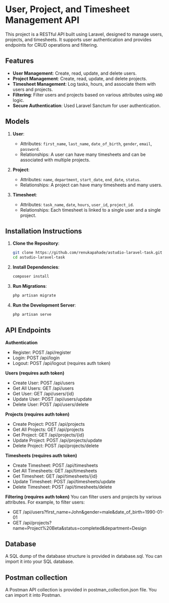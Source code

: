 # User, Project, and Timesheet Management API

This project is a RESTful API built using Laravel, designed to manage users, projects, and timesheets. It supports user authentication and provides endpoints for CRUD operations and filtering.

## Features

- **User Management**: Create, read, update, and delete users.
- **Project Management**: Create, read, update, and delete projects.
- **Timesheet Management**: Log tasks, hours, and associate them with users and projects.
- **Filtering**: Filter users and projects based on various attributes using `AND` logic.
- **Secure Authentication**: Used Laravel Sanctum for user authentication.

## Models

1. **User**:
   - Attributes: `first_name`, `last_name`, `date_of_birth`, `gender`, `email`, `password`.
   - Relationships: A user can have many timesheets and can be associated with multiple projects.

2. **Project**:
   - Attributes: `name`, `department`, `start_date`, `end_date`, `status`.
   - Relationships: A project can have many timesheets and many users.

3. **Timesheet**:
   - Attributes: `task_name`, `date`, `hours`, `user_id`, `project_id`.
   - Relationships: Each timesheet is linked to a single user and a single project.

## Installation Instructions

1. **Clone the Repository**:

   ```bash
   git clone https://github.com/renukapahade/astudio-laravel-task.git
   cd astudio-laravel-task

2. **Install Dependencies**:
    ```bash
    composer install
    
3. **Run Migrations**:
    ```bash
    php artisan migrate
    
3. **Run the Development Server**:
    ```bash
    php artisan serve

## API Endpoints
**Authentication**
- Register: POST /api/register
- Login: POST /api/login
- Logout: POST /api/logout (requires auth token)

**Users (requires auth token)**
- Create User: POST /api/users
- Get All Users: GET /api/users
- Get User: GET /api/users/{id}
- Update User: POST /api/users/update
- Delete User: POST /api/users/delete

**Projects (requires auth token)**
- Create Project: POST /api/projects
- Get All Projects: GET /api/projects
- Get Project: GET /api/projects/{id}
- Update Project: POST /api/projects/update
- Delete Project: POST /api/projects/delete

**Timesheets (requires auth token)**
- Create Timesheet: POST /api/timesheets
- Get All Timesheets: GET /api/timesheets
- Get Timesheet: GET /api/timesheets/{id}
- Update Timesheet: POST /api/timesheets/update
- Delete Timesheet: POST /api/timesheets/delete

**Filtering (requires auth token)**
You can filter users and projects by various attributes. For example, to filter users:
- GET /api/users?first_name=John&gender=male&date_of_birth=1990-01-01
- GET /api/projects?name=Project%20Beta&status=completed&department=Design

## Database
A SQL dump of the database structure is provided in database.sql. You can import it into your SQL database.

## Postman collection
A Postman API collection is provided in postman_collection.json file. You can import it into Postman.







